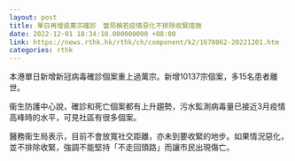 ```yaml
---
layout: post
title: 單日再增逾萬宗確診　當局稱若疫情惡化不排除收緊措施
date: 2022-12-01 18:34:10.000000000 +08:00
link: https://news.rthk.hk/rthk/ch/component/k2/1678062-20221201.htm
categories: rthk
---
```


本港單日新增新冠病毒確診個案重上過萬宗。新增10137宗個案，多15名患者離世。

衞生防護中心說，確診和死亡個案都有上升趨勢，污水監測病毒量已接近3月疫情高峰時的水平，可見社區有很多個案。

醫務衞生局表示，目前不會放寬社交距離，亦未到要收緊的地步。如果情況惡化，並不排除收緊，強調不能堅持「不走回頭路」而讓市民出現傷亡。
